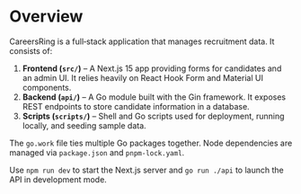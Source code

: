 # Overview

CareersRing is a full‑stack application that manages recruitment data. It consists of:

1. **Frontend (`src/`)** – A Next.js 15 app providing forms for candidates and an admin UI. It relies heavily on React Hook Form and Material UI components.
2. **Backend (`api/`)** – A Go module built with the Gin framework. It exposes REST endpoints to store candidate information in a database.
3. **Scripts (`scripts/`)** – Shell and Go scripts used for deployment, running locally, and seeding sample data.

The `go.work` file ties multiple Go packages together. Node dependencies are managed via `package.json` and `pnpm-lock.yaml`.

Use `npm run dev` to start the Next.js server and `go run ./api` to launch the API in development mode.
